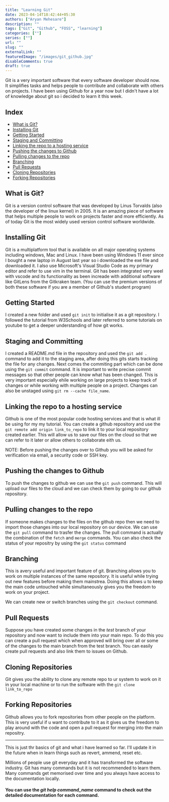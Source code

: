 ```yaml
---
title: "Learning Git"
date: 2023-04-14T18:42:44+05:30
authors: ["Aryan Mehesare"]
description: ""
tags: ["Git", "Github", "FOSS", "learning"]
categories: [""]
series: [""]
url: ""
slug: ""
externalLink: ""
featuredImage: "/images/git_github.jpg"
disableComments: true
draft: true
---
```


Git is a very important software that every software developer should now. It simplifies tasks and helps people to contribute and collaborate with others on projects. I have been using Github for a year now but I didn't have a lot of knowledge about git so i decided to learn it this week.

<h2>Index</h2>

- [What is Git?](#what-is-git)
- [Installing Git](#installing-git)
- [Getting Started](#getting-started)
- [Staging and Committing](#staging-and-committing)
- [Linking the repo to a hosting service](#linking-the-repo-to-a-hosting-service)
- [Pushing the changes to Github](#pushing-the-changes-to-github)
- [Pulling changes to the repo](#pulling-changes-to-the-repo)
- [Branching](#branching)
- [Pull Requests](#pull-requests)
- [Cloning Repositories](#cloning-repositories)
- [Forking Repositories](#forking-repositories)

## What is Git?

Git is a version control software that was developed by Linus Torvalds (also the developer of the linux kernel) in 2005. It is an amazing piece of software that helps multiple people to work on projects faster and more efficiently. As of today Git is the most widely used version control software worldwide.

## Installing Git

Git is a multiplatform tool that is available on all major operating systems including windows, Mac and Linux. I have been using Windows 11 ever since I bought a new laptop in August last year so i downloaded the exe file and downloaded it. I also use Microsoft's Visual Studio Code as my primary editor and refer to use vim in the terminal. Git has been integrated very weel with vscode and its functionality as been increade with additional software like GitLens from the Gitkraken team. (You can use the premium versions of both these software if you are a member of Github's student program)

## Getting Started

I created a new folder and used `git init` to initialise it as a git repository. I followed the tutorial from W3Schools and later referred to some tutorials on youtube to get a deeper understanding of how git works.

## Staging and Committing

I created a README.md file in the repository and used the `git add .` command to add it to the staging area, after doing this gits starts tracking the file for any changes. Next comes the commiting part which can be done using the `git commit` command. It is important to write precise commit messages so that other people can know what has been changed. This is very important especially ehile working on large projects to keep track of changes or while working with multiple people on a project.
Changes can also be unstaged using `git rm --cache file_name`.

## Linking the repo to a hosting service

Github is one of the most popular code hosting services and that is what ill be using for my my tutorial. You can create a github repository and use the `git remote add origin link_to_repo` to link it to your local repository created earlier. This will allow us to save our files on the cloud so that we can refer to it later or allow others to collaborate eith us.

NOTE: Before pushing the changes over to Github you will be asked for verification via email, a security code or SSH key.

## Pushing the changes to Github

To push the changes to github we can use the `git push` command. This will upload our files to the cloud and we can check them by going to our github repository.

## Pulling changes to the repo

If someone makes changes to the files on the github repo then we need to import those changes into our local repository on our device. We can use the `git pull` command to trasfer the changes. The pull command is actually the combination of the `fetch` and `merge` commands. You can also check the status of your repositry by using the `git status` command

## Branching

This is avery useful and important feature of git. Branching allows you to work on multiple instances of the same repository. It is useful while trying out new features before making them mainstrea. Doing this allows u to keep the main code untouched while simultaneously gives you the freedom to work on your project.

We can create new or switch branches using the `git checkout` command.

## Pull Requests

Suppose you have created some changes in the _test_ branch of your repository and now want to include them into your main repo. To do this you can create a pull request which when approved will bring over all or some of the changes to the main branch from the test branch. You can easily create pull requests and also link them to issues on Github.

## Cloning Repositories

Git gives you the ability to clone any remote repo to ur system to work on it in your local machine or to run the software with the `git clone link_to_repo`

## Forking Repositories

Github allows you to fork repositories from other people on the platform. This is very useful if u want to contribute to it as it gives us the freedom to play around with the code and open a pull request for merging into the main repositry.

---

This is just thr basics of git and what i have learned so far. I'll update it in the future when in learn things such as revert, ammend, reset etc.

Millions of people use git everyday and it has transformed the software industry. Git has many commands but it is not recommended to learn them. Many commands get memorised over time and you always have access to the documentation locally.

<h4> You can use the <i>git help command_name</i> command to check out the detailed documentation for each command. <h4>
